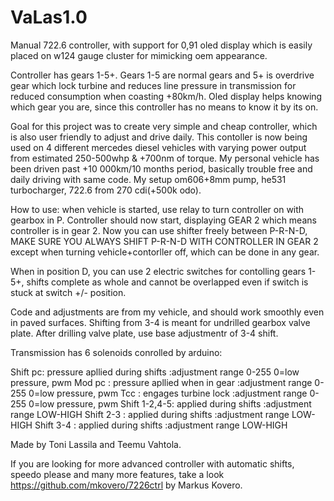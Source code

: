 # VaLas1.0
Manual 722.6 controller, with support for 0,91 oled display which is easily placed on w124 gauge cluster for mimicking oem appearance.

Controller has gears 1-5+. Gears 1-5 are normal gears and 5+ is overdrive gear which lock turbine and reduces line pressure in transmission for reduced consumption when coasting +80km/h. Oled display helps knowing which gear you are, since this controller has no means to know it by its on.

Goal for this project was to create very simple and cheap controller, which is also user friendly to adjust and drive daily.
This contoller is now being used on 4 different mercedes diesel vehicles with varying power output from  estimated 250-500whp & +700nm of torque. My personal vehicle has been driven past +10 000km/10 months period, basically trouble free and daily driving with same code. 
My setup om606+8mm pump, he531 turbocharger, 722.6 from 270 cdi(+500k odo).

How to use:
when vehicle is started, use relay to turn controller on with gearbox in P.
Controller should now start, displaying GEAR 2 which means controller is in gear 2.
Now you can use shifter freely between P-R-N-D, MAKE SURE YOU ALWAYS SHIFT P-R-N-D WITH CONTROLLER IN GEAR 2 except when turning vehicle+contorller off, which can be done in any gear.

When in position D, you can use 2 electric switches for contolling gears 1-5+, shifts complete as whole and cannot be overlapped even if switch is stuck at switch +/- position.

Code and adjustments are from my vehicle, and should work smoothly even in paved surfaces. Shifting from 3-4 is meant for undrilled gearbox valve plate. After drilling valve plate, use base adjustmentr of 3-4 shift.

Transmission has 6 solenoids conrolled by arduino:

Shift pc: pressure apllied during shifts      :adjustment range 0-255 0=low pressure, pwm
Mod pc  : pressure apllied when in gear       :adjustment range 0-255 0=low pressure, pwm
Tcc     : engages turbine lock                :adjustment range 0-255 0=low pressure, pwm
Shift 1-2,4-5: applied during shifts          :adjustment range LOW-HIGH
Shift 2-3    : applied during shifts          :adjustment range LOW-HIGH
Shift 3-4    : applied during shifts          :adjustment range LOW-HIGH

Made by Toni Lassila and Teemu Vahtola.

If you are looking for more advanced controller with automatic shifts, speedo please and many more features, take a look https://github.com/mkovero/7226ctrl by Markus Kovero.
